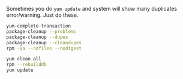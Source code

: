 Sometimes you do `yum update` and system will show many duplicates error/warning. Just do these.

```bash
yum-complete-transaction
package-cleanup --problems
package-cleanup --dupes
package-cleanup --cleandupes
rpm -Va --nofiles --nodigest

yum clean all
rpm --rebuilddb
yum update
```
